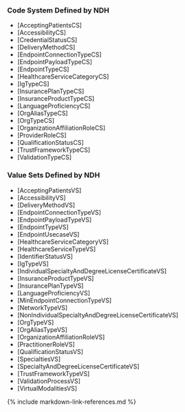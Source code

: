 ### Code System Defined by NDH
* [AcceptingPatientsCS]
* [AccessibilityCS]
* [CredentialStatusCS]
* [DeliveryMethodCS]
* [EndpointConnectionTypeCS]
* [EndpointPayloadTypeCS]
* [EndpointTypeCS]
* [HealthcareServiceCategoryCS]
* [IgTypeCS]
* [InsurancePlanTypeCS]
* [InsuranceProductTypeCS]
* [LanguageProficiencyCS]
* [OrgAliasTypeCS]
* [OrgTypeCS]
* [OrganizationAffiliationRoleCS]
* [ProviderRoleCS]
* [QualificationStatusCS]
* [TrustFrameworkTypeCS]
* [ValidationTypeCS]

### Value Sets Defined by NDH
* [AcceptingPatientsVS]
* [AccessibilityVS]
* [DeliveryMethodVS]
* [EndpointConnectionTypeVS]
* [EndpointPayloadTypeVS]
* [EndpointTypeVS]
* [EndpointUsecaseVS]
* [HealthcareServiceCategoryVS]
* [HealthcareServiceTypeVS]
* [IdentifierStatusVS]
* [IgTypeVS]
* [IndividualSpecialtyAndDegreeLicenseCertificateVS]
* [InsuranceProductTypeVS]
* [InsurancePlanTypeVS]
* [LanguageProficiencyVS]
* [MinEndpointConnectionTypeVS]
* [NetworkTypeVS]
* [NonIndividualSpecialtyAndDegreeLicenseCertificateVS]
* [OrgTypeVS]
* [OrgAliasTypeVS]
* [OrganizationAffiliationRoleVS]
* [PractitionerRoleVS]
* [QualificationStatusVS]
* [SpecialtiesVS]
* [SpecialtyAndDegreeLicenseCertificateVS]
* [TrustFrameworkTypeVS]
* [ValidationProcessVS]
* [VirtualModalitiesVS]




{% include markdown-link-references.md %}